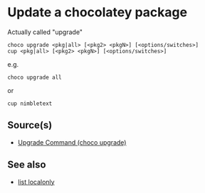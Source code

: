 ﻿# Update a chocolatey package

Actually called  "upgrade"

	choco upgrade <pkg|all> [<pkg2> <pkgN>] [<options/switches>]
	cup <pkg|all> [<pkg2> <pkgN>] [<options/switches>]

e.g.

	choco upgrade all

or

	cup nimbletext

## Source(s)

- [Upgrade Command (choco upgrade)](https://chocolatey.org/docs/commandsupgrade)

## See also

- [list localonly](../chocolatey/list_localonly.md)
